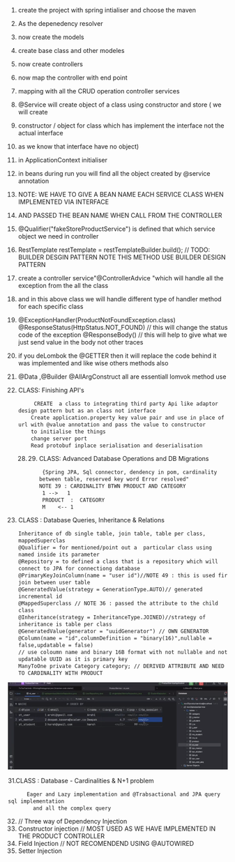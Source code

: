 1. create the project with spring intialiser and choose the maven
2. As the depenedency resolver
3. now create the models
4. create base class and other modeles
5. now create controllers
6. now map the controller with end point
7. mapping with all the CRUD operation controller services
8. @Service will create object of a class using constructor and store ( we will create
9. constructor / object for class which has implement the interface not the actual interface
10. as we know that interface have no object)
11. in ApplicationContext initialiser
12. in beans during run you will find all the object created by @service annotation
13. NOTE: WE HAVE TO GIVE A BEAN NAME EACH SERVICE CLASS WHEN IMPLEMENTED VIA INTERFACE
14. AND PASSED THE BEAN NAME WHEN CALL FROM THE CONTROLLER
15. @Qualifier("fakeStoreProductService") is defined that which service object we need in controller
16. RestTemplate restTemplate = restTemplateBuilder.build(); // TODO: BUILDER DESGIN PATTERN NOTE THIS METHOD USE BUILDER DESIGN PATTERN
17. create a controller service"@ControllerAdvice "which will handle all the exception from the all the class
18. and in this above class we will handle different type of handler method for each specific class
19. @ExceptionHandler(ProductNotFoundException.class)
     @ResponseStatus(HttpStatus.NOT_FOUND) // this will change the status code of the exception
    @ResponseBody() // this will help to give what we just send value in the body not other traces
20. if you deLombok the @GETTER then it will replace the code behind it was implemented and like wise others methods also
21. @Data ,@Builder @AllArgConstruct all are essentiall lomvok method use

23. CLASS: Finishing API's

             CREATE  a class to integrating third party Api like adaptor design pattern but as an class not interface
            Create application.property key value pair and use in place of url with @value annotation and pass the value to constructor
            to initialise the things 
            change server port 
            Read protobuf inplace serialisation and deserialisation
    28.  
        29. CLASS: Advanced Database Operations and DB Migrations
           
                 {Spring JPA, Sql connector, dendency in pom, cardinality between table, reserved key word Error resolved"
                NOTE 39 : CARDINALITY BTWN PRODUCT AND CATEGORY
                 1 -->   1
                 PRODUCT  :  CATEGORY
                 M    <-- 1
30. CLASS : Database Queries, Inheritance & Relations
    
        Inheritance of db single table, join table, table per class, mappedSuperclas
        @Qualifier = for mentioned/point out a  particular class using named inside its parameter
        @Repository = to defined a class that is a repository which will connect to JPA for connectiong database
        @PrimaryKeyJoinColumn(name = "user id")//NOTE 49 : this is used fir join between user table
        @GeneratedValue(strategy = GenerationType.AUTO)// generated incremental id
        @MappedSuperclass // NOTE 36 : passed the attribute to the child class
        @Inheritance(strategy = InheritanceType.JOINED)//strategy of inheritance is table per class
        @GeneratedValue(generator = "uuidGenerator") // OWN GENERATOR
        @Column(name = "id",columnDefinition = "binary(16)",nullable = false,updatable = false)
        // use coloumn name and binary 16B format with not nullable and not updatable UUID as it is primary key
        ManyToOne private Category category; // DERIVED ATTRIBUTE AND NEED TO CARDINALITY WITH PRODUCT
![img.png](img.png)

31.CLASS : Database - Cardinalities & N+1 problem
       
          Eager and Lazy implementation and @Trabsactional and JPA query sql implementation
            and all the complex query 
          

   
    
32. // Three way of Dependency Injection
33. Constructor injection // MOST USED AS WE HAVE IMPLEMENTED IN THE PRODUCT CONTROLLER
34. Field Injection  // NOT RECOMENDEND USING @AUTOWIRED
35. Setter Injection